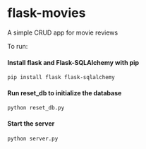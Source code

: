 # flask-movies
A simple CRUD app for movie reviews

To run:

#### Install flask and Flask-SQLAlchemy with pip

`pip install flask flask-sqlalchemy`

#### Run reset_db to initialize the database

`python reset_db.py`

#### Start the server

`python server.py`
